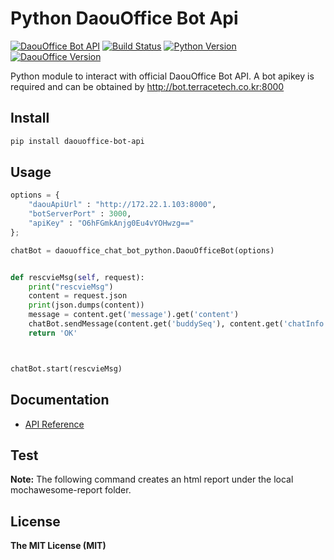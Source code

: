 Python DaouOffice Bot Api
==========================

[![DaouOffice Bot API](https://img.shields.io/badge/DaouOffice%20Bot%20API-v.0.1.9-00aced.svg)](https://github.com/DAOUBOT/daouoffice-bot-api/blob/master/docs/api.md) [![Build Status](https://travis-ci.org/DAOUBOT/daouoffice-bot-api.svg?branch=master)](https://travis-ci.org/DAOUBOT/daouoffice-bot-api) [![Python Version](https://img.shields.io/node/v/passport.svg)](https://nodejs.org/en/) [![DaouOffice Version](https://img.shields.io/badge/DaouOffice(Custom)-%3E%3D%202.5.4.0-orange.svg)](http://bot.terracetech.co.kr)

Python module to interact with official DaouOffice Bot API. A bot apikey is required and can be obtained by http://bot.terracetech.co.kr:8000

Install
-------

```bash
pip install daouoffice-bot-api
```

Usage
-----

```py
options = {
    "daouApiUrl" : "http://172.22.1.103:8000",
    "botServerPort" : 3000,
    "apiKey" : "O6hFGmkAnjg0Eu4vYOHwzg=="
};

chatBot = daouoffice_chat_bot_python.DaouOfficeBot(options)


def rescvieMsg(self, request):
    print("rescvieMsg")
    content = request.json
    print(json.dumps(content))
    message = content.get('message').get('content')
    chatBot.sendMessage(content.get('buddySeq'), content.get('chatInfo'), message)
    return 'OK'



chatBot.start(rescvieMsg)
```

Documentation
-------------

-	[API Reference](https://github.com/DAOUBOT/daouoffice-bot-api/blob/master/docs/api.md)

Test
----

**Note:** The following command creates an html report under the local mochawesome-report folder.


License
-------

**The MIT License (MIT)**
